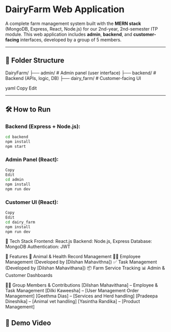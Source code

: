 # DairyFarm Web Application

A complete farm management system built with the **MERN stack** (MongoDB, Express, React, Node.js) for our 2nd-year, 2nd-semester ITP module. This web application includes **admin**, **backend**, and **customer-facing** interfaces, developed by a group of 5 members.

---

## 📁 Folder Structure
DairyFarm/
├── admin/ # Admin panel (user interface)
├── backend/ # Backend (APIs, logic, DB)
├── dairy_farm/ # Customer-facing UI

yaml
Copy
Edit

---

## 🛠 How to Run

### Backend (Express + Node.js):
```bash
cd backend
npm install
npm start
```

### Admin Panel (React):
```bash
Copy
Edit
cd admin
npm install
npm run dev
```

### Customer UI (React):
```bash
Copy
Edit
cd dairy_farm
npm install
npm run dev
```

🔧 Tech Stack
Frontend: React.js
Backend: Node.js, Express
Database: MongoDB
Authentication: JWT

📌 Features
🐄 Animal & Health Record Management
🧑‍💼 Employee Management (Developed by [Dilshan Mahavithna])
✅ Task Management (Developed by [Dilshan Mahavithana])
📦 Farm Service Tracking
📊 Admin & Customer Dashboards

🧑‍💻 Group Members & Contributions
[Dilshan Mahavithana] – Employee & Task Management
[Dilki Kaweesha] – [User Management Order Management]
[Geethma Dias] – [Services and Herd handling]
[Pradeepa Dineshika] – [Animal vet handling]
[Yasintha Randika] – [Product Management]

## 🎥 Demo Video
